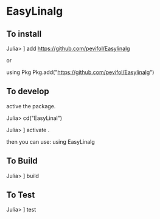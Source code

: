 # EasyLinalg

## To install

Julia> ] add https://github.com/pevifol/Easylinalg

or

using Pkg
Pkg.add("https://github.com/pevifol/Easylinalg")

## To develop

active the package.

Julia> cd("EasyLinal")

Julia> ] activate .

then you can use: using EasyLinalg


## To Build

Julia> ] build


## To Test

Julia> ] test


